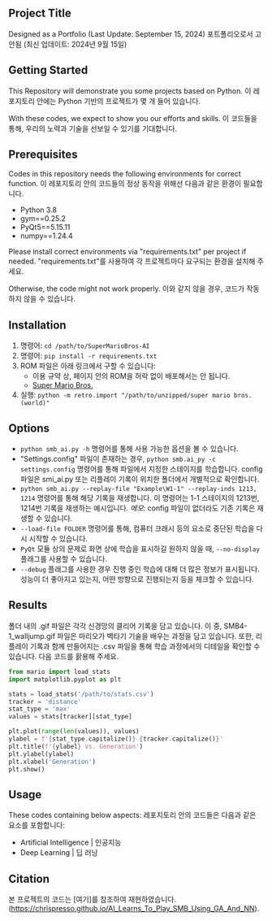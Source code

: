## Project Title

Designed as a Portfolio (Last Update: September 15, 2024)
포트폴리오로서 고안됨 (최신 업데이트: 2024년 9월 15일)

## Getting Started

This Repository will demonstrate you some projects based on Python. 
이 레포지토리 안에는 Python 기반의 프로젝트가 몇 개 들어 있습니다. 

With these codes, we expect to show you our efforts and skills.
이 코드들을 통해, 우리의 노력과 기술을 선보일 수 있기를 기대합니다. 

## Prerequisites

Codes in this repository needs the following environments for correct function.
이 레포지토리 안의 코드들의 정상 동작을 위해선 다음과 같은 환경이 필요합니다. 

* Python 3.8
* gym==0.25.2
* PyQt5==5.15.11
* numpy==1.24.4

Please install correct environments via "requirements.txt" per project if needed.
"requirements.txt"를 사용하여 각 프로젝트마다 요구되는 환경을 설치해 주세요. 

Otherwise, the code might not work properly. 
이와 같지 않을 경우, 코드가 작동하지 않을 수 있습니다. 

## Installation 

1. 명령어: `cd /path/to/SuperMarioBros-AI`
2. 명령어: `pip install -r requirements.txt`
3. ROM 파일은 아래 링크에서 구할 수 있습니다:
   - 이용 규약 상, 페이지 안의 ROM을 허락 없이 배포해서는 안 됩니다. 
   - [Super Mario Bros.](https://wowroms.com/en/roms/nintendo-entertainment-system/super-mario-bros./23755.html) 
4. 실행: `python -m retro.import "/path/to/unzipped/super mario bros. (world)"`

## Options

* `python smb_ai.py -h` 명령어를 통해 사용 가능한 옵션을 볼 수 있습니다. 
* "Settings.config" 파일이 존재하는 경우, `python smb.ai_py -c settings.config` 명령어를 통해 파일에서 지정한 스테이지를 학습합니다. config 파일은 smi_ai.py 또는 리플레이 기록이 위치한 폴더에서 개별적으로 확인합니다. 
* `python smb_ai.py --replay-file "Example\W1-1" --replay-inds 1213, 1214` 명령어를 통해 해당 기록을 재생합니다. 이 명령어는 1-1 스테이지의 1213번, 1214번 기록을 재생하는 예시입니다. *메모:* config 파일이 없더라도 기존 기록은 재생할 수 있습니다.
* `--load-file FOLDER` 명령어를 통해, 컴퓨터 크래시 등의 요소로 중단된 학습을 다시 시작할 수 있습니다. 
* `PyQt` 모듈 상의 문제로 화면 상에 학습을 표시하길 원하지 않을 때, `--no-display` 플래그를 사용할 수 있습니다.
* `--debug` 플래그를 사용한 경우 진행 중인 학습에 대해 더 많은 정보가 표시됩니다. 성능이 더 좋아지고 있는지, 어떤 방향으로 진행되는지 등을 체크할 수 있습니다. 

## Results

폴더 내의 .gif 파일은 각각 신경망의 클리어 기록을 담고 있습니다.
이 중, SMB4-1_walljump.gif 파일은 마리오가 벽타기 기술을 배우는 과정을 담고 있습니다. 
또한, 리플레이 기록과 함께 만들어지는 .csv 파일을 통해 학습 과정에서의 디테일을 확인할 수 있습니다. 다음 코드를 홝용해 주세요. 

~~~python
from mario import load_stats
import matplotlib.pyplot as plt

stats = load_stats('/path/to/stats.csv')
tracker = 'distance'
stat_type = 'max'
values = stats[tracker][stat_type]

plt.plot(range(len(values)), values)
ylabel = f'{stat_type.capitalize()} {tracker.capitalize()}' 
plt.title(f'{ylabel} vs. Generation')
plt.ylabel(ylabel)
plt.xlabel('Generation')
plt.show()
~~~

## Usage

These codes containing below aspects:
레포지토리 안의 코드들은 다음과 같은 요소를 포함합니다:

* Artificial Intelligence | 인공지능
* Deep Learning | 딥 러닝

## Citation

본 프로젝트의 코드는 [여기]를 참조하여 재현하였습니다. (https://chrispresso.github.io/AI_Learns_To_Play_SMB_Using_GA_And_NN).